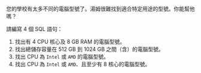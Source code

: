 您的學校有太多不同的電腦型號了。湯姆很難找到適合特定用途的型號。你能幫他嗎？

請編寫 4 個 SQL 語句：

1. 找出有 $4$ CPU 核心及 $8$ GB RAM 的電腦型號。
2. 找出總儲存容量在 $512$ GB 到 $1024$ GB 之間（含）的電腦型號。
3. 找出 CPU 為 `Intel` 或 `AMD` 的電腦型號。
4. 找出 CPU 為 `Intel` 或 `AMD`、且至少有 $8$ 核心的電腦型號。
